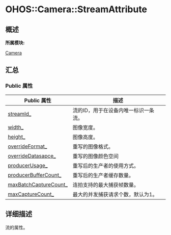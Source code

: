 # OHOS::Camera::StreamAttribute


## **概述**

**所属模块:**

[Camera](_camera.md)


## **汇总**


### Public 属性

  | Public&nbsp;属性 | 描述 | 
| -------- | -------- |
| [streamId_](_camera.md#streamid-24) | 流的ID，用于在设备内唯一标识一条流。 | 
| [width_](_camera.md#width-22) | 图像宽度。 | 
| [height_](_camera.md#height-22) | 图像高度。 | 
| [overrideFormat_](_camera.md#overrideformat) | 重写的图像格式。 | 
| [overrideDatasapce_](_camera.md#overridedataspace) | 重写的图像颜色空间 | 
| [producerUsage_](_camera.md#producerusage) | 重写后的生产者的使用方式。 | 
| [producerBufferCount_](_camera.md#producerbuffercount) | 重写后的生产者缓存数量。 | 
| [maxBatchCaptureCount_](_camera.md#maxbatchcapturecount) | 连拍支持的最大捕获帧数量。 | 
| [maxCaptureCount_](_camera.md#maxcapturecount) | 最大的并发捕获请求个数，默认为1。 | 


## **详细描述**

流的属性。
